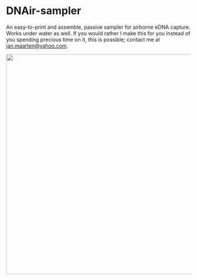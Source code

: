 # DNAir-sampler
An easy-to-print and assemble, passive sampler for airborne eDNA capture. Works under water as well. If you would rather I make this for you instead of you spending precious time on it, this is possible; contact me at jan.maarten@yahoo.com.

<img src="./Media/DNAir-in-situ.JPG" width=600>
